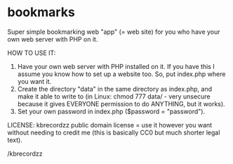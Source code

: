 # bookmarks

Super simple bookmarking web "app" (= web site) for you who have your own web server with PHP on it.

HOW TO USE IT:

1. Have your own web server with PHP installed on it. If you have this I assume you know how to set up a website too. So, put index.php where you want it.
2. Create the directory "data" in the same directory as index.php, and make it able to write to (in Linux: chmod 777 data/ - very unsecure because it gives EVERYONE permission to do ANYTHING, but it works).
3. Set your own password in index.php ($password = "password").

LICENSE: kbrecordzz public domain license = use it however you want without needing to credit me (this is basically CC0 but much shorter legal text).

/kbrecordzz
